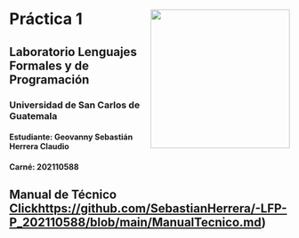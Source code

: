 # <img align="right"  src="https://user-images.githubusercontent.com/98846377/228122192-39550552-e166-4bad-9f63-597087b091b6.png" width="250px"/> Práctica 1        



## Laboratorio Lenguajes Formales y de Programación
### Universidad de San Carlos de Guatemala
#### Estudiante: Geovanny Sebastián Herrera Claudio
#### Carné: 202110588

## Manual de Técnico [Click](https://github.com/SebastianHerrera/-LFP-P_202110588/blob/main/ManualTecnico.md)https://github.com/SebastianHerrera/-LFP-P_202110588/blob/main/ManualTecnico.md)
